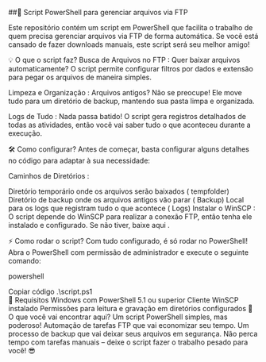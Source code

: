 ##🚀 Script PowerShell para gerenciar arquivos via FTP


Este repositório contém um script em PowerShell que facilita o trabalho de quem precisa gerenciar arquivos via FTP de forma automática. Se você está cansado de fazer downloads manuais, este script será seu melhor amigo!

💡 O que o script faz?
Busca de Arquivos no FTP :
Quer baixar arquivos automaticamente? O script permite configurar filtros por dados e extensão para pegar os arquivos de maneira simples.

Limpeza e Organização :
Arquivos antigos? Não se preocupe! Ele move tudo para um diretório de backup, mantendo sua pasta limpa e organizada.

Logs de Tudo :
Nada passa batido! O script gera registros detalhados de todas as atividades, então você vai saber tudo o que aconteceu durante a execução.

🛠️ Como configurar?
Antes de começar, basta configurar alguns detalhes no código para adaptar à sua necessidade:

Caminhos de Diretórios :

Diretório temporário onde os arquivos serão baixados ( tempfolder)
Diretório de backup onde os arquivos antigos vão parar ( Backup)
Local para os logs que registram tudo o que acontece ( Logs)
Instalar o WinSCP :
O script depende do WinSCP para realizar a conexão FTP, então tenha ele instalado e configurado. Se não tiver, baixe aqui .

⚡ Como rodar o script?
Com tudo configurado, é só rodar no PowerShell! Abra o PowerShell com permissão de administrador e execute o seguinte comando:

powershell

Copiar código
.\script.ps1  
🌟 Requisitos
Windows com PowerShell 5.1 ou superior
Cliente WinSCP instalado
Permissões para leitura e gravação em diretórios configurados
💬 O que você vai encontrar aqui?
Um script PowerShell simples, mas poderoso!
Automação de tarefas FTP que vai economizar seu tempo.
Um processo de backup que vai deixar seus arquivos em segurança.
Não perca tempo com tarefas manuais – deixe o script fazer o trabalho pesado para você! 😎
